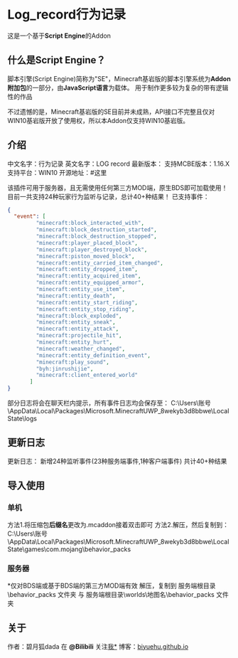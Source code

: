# Log_record行为记录
这是一个基于**Script Engine**的Addon

## 什么是Script Engine？
脚本引擎(Script Engine)简称为"SE"，Minecraft基岩版的脚本引擎系统为**Addon附加包**的一部分，由**JavaScript语言**为载体。
用于制作更多较为复杂的带有逻辑性的作品

不过遗憾的是，Minecraft基岩版的SE目前并未成熟，API接口不完整且仅对WIN10基岩版开放了使用权，所以本Addon仅支持WIN10基岩版。

## 介绍
中文名字：行为记录
英文名字：LOG record
最新版本：
支持MCBE版本：1.16.X
支持平台：WIN10
开源地址：#这里

该插件可用于服务器，且无需使用任何第三方MOD端，原生BDS即可加载使用！
目前一共支持24种玩家行为监听与记录，总计40+种结果！
已支持事件：
``` json
{
  "event": [
         "minecraft:block_interacted_with", 
         "minecraft:block_destruction_started",
         "minecraft:block_destruction_stopped",
         "minecraft:player_placed_block",
         "minecraft:player_destroyed_block",
         "minecraft:piston_moved_block",
         "minecraft:entity_carried_item_changed",
         "minecraft:entity_dropped_item",
         "minecraft:entity_acquired_item",
         "minecraft:entity_equipped_armor",
         "minecraft:entity_use_item",
         "minecraft:entity_death",
         "minecraft:entity_start_riding",
         "minecraft:entity_stop_riding",
         "minecraft:block_exploded",
         "minecraft:entity_sneak",
         "minecraft:entity_attack",
         "minecraft:projectile_hit",
         "minecraft:entity_hurt",
         "minecraft:weather_changed",
         "minecraft:entity_definition_event",
         "minecraft:play_sound",
         "byh:jinrushijie",
         "minecraft:client_entered_world"
       ]
}  
```

部分日志将会在聊天栏内提示，所有事件日志均会保存至：
C:\Users\账号\AppData\Local\Packages\Microsoft.MinecraftUWP_8wekyb3d8bbwe\LocalState\logs


## 更新日志
更新日志：
新增24种监听事件(23种服务端事件,1种客户端事件)
共计40+种结果


## 导入使用
### 单机
方法1.将压缩包**后缀名**更改为.mcaddon接着双击即可
方法2.解压，然后复制到：
C:\Users\账号\AppData\Local\Packages\Microsoft.MinecraftUWP_8wekyb3d8bbwe\LocalState\games\com.mojang\behavior_packs

### 服务器
*仅对BDS端或基于BDS端的第三方MOD端有效
解压，复制到 服务端根目录\behavior_packs 文件夹 与 服务端根目录\worlds\地图名\behavior_packs 文件夹


## 关于
作者：碧月狐dada
在 **@Bilibili** 关注[我*](https://space.bilibili.com/293767574)
博客：[biyuehu.github.io](https://biyuehu.github.io)
